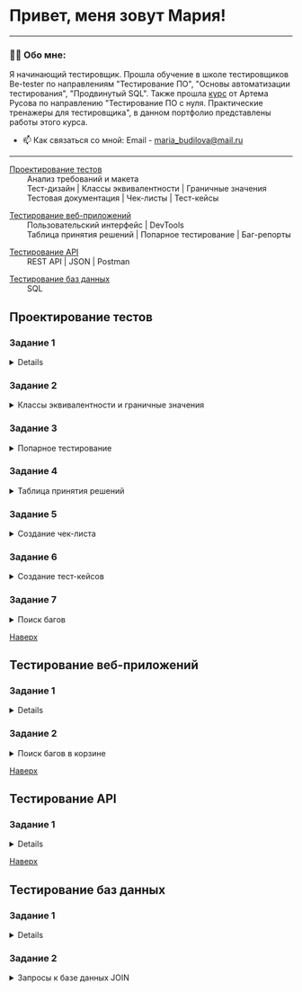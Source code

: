 # <a name="up" />Привет, меня зовут Мария!

---

### 👨‍💻 Обо мне:

Я начинающий тестировщик. Прошла обучение в школе тестировщиков Be-tester по направлениям "Тестирование ПО", "Основы автоматизации тестирования", "Продвинутый SQL". Также прошла [курс](https://stepik.org/course/245575/syllabus) от Артема Русова по направлению "Тестирование ПО с нуля. Практические тренажеры для тестировщика", в данном портфолио представлены работы этого курса.

- 📫 Как связаться со мной: Email - maria_budilova@mail.ru

--- 

[Проектирование тестов](#test-design)<br>
&nbsp;&nbsp;&nbsp;&nbsp;&nbsp;&nbsp;&nbsp;&nbsp;Анализ требований и макета<br>
&nbsp;&nbsp;&nbsp;&nbsp;&nbsp;&nbsp;&nbsp;&nbsp;Тест-дизайн | Классы эквивалентности | Граничные значения<br>
&nbsp;&nbsp;&nbsp;&nbsp;&nbsp;&nbsp;&nbsp;&nbsp;Тестовая документация | Чек-листы | Тест-кейсы

[Тестирование веб-приложений](#web-testing)<br>
&nbsp;&nbsp;&nbsp;&nbsp;&nbsp;&nbsp;&nbsp;&nbsp;Пользовательский интерфейс | DevTools <br>
&nbsp;&nbsp;&nbsp;&nbsp;&nbsp;&nbsp;&nbsp;&nbsp;Таблица принятия решений | Попарное тестирование | Баг-репорты

[Тестирование API](#api-testing)<br>
&nbsp;&nbsp;&nbsp;&nbsp;&nbsp;&nbsp;&nbsp;&nbsp;REST API | JSON | Postman

[Тестирование баз данных](#data-bases)<br>
&nbsp;&nbsp;&nbsp;&nbsp;&nbsp;&nbsp;&nbsp;&nbsp;SQL 

## <a name="test-design" />Проектирование тестов

### Задание 1

<details>
	<summary>Анализ требований</summary>

***

Вам необходимо провести анализ требований модуля "Регистрация и Авторизация" для приложения "Интернет-магазин".

Для этого у вас есть готовые пользовательские истории и мокап приложения в [Figma](https://www.figma.com/file/2T99Jt5OHPqkhe4yyoe2IC/demoshopping.ru?type=design&mode=design&t=GvtQJUmNuwPVgjWr-1).

Список историй:

[ID1 Регистрация пользователя / User Registration](https://rusau.kaiten.ru/p/d/731b641b-545d-4311-a691-c397a21eb1bd)

[ID2 Вход в систему / User Login](https://rusau.kaiten.ru/p/d/1c04eafd-86f6-4a21-85cd-1fbf8d3be706)

[ID3 Выход из системы / User Logout](https://rusau.kaiten.ru/p/d/1f464f17-8de7-4f54-992c-11e9fa5fd646)

[ID4 Проверка авторизации перед доступом к функциональности / Authorization Check before Accessing Functionality](https://rusau.kaiten.ru/p/d/d440e1db-3645-48f3-8510-686704dcf09c)

**Решение** 

[Анализ требований](https://docs.google.com/spreadsheets/d/1j_OBBcDcKQQgYLwm1UZgPqp8EzMMx1IS-Uutwc0eEq0/edit?usp=sharing)

***

</details>

### Задание 2

<details>
	<summary>Классы эквивалентности и граничные значения</summary>

***

У вас есть [требование](https://rusau.kaiten.ru/p/d/731b641b-545d-4311-a691-c397a21eb1bd) с валидациями для полей "Логин" и "Пароль" на странице регистрации. Учитывайте, что оба поля принимают не просто буквы, а латиницу.

Заполните таблицу тестовыми данными для проверки этих полей с учетом создания классов эквивалентности и граничных значений.

**Решение**

[Эквивалентное разбиение](https://docs.google.com/spreadsheets/d/1B0Hdkaz2FKWbs435PKR2yiq5PGhbtG0X27Pb114hx2k/edit?usp=sharing)

***

</details>

### Задание 3

<details>
	<summary>Попарное тестирование</summary>

***

Создайте таблицу с исходными данными для попарного тестирования, включающую параметры и значения.
Сгенерировать тестовые данные для тестирования на основе алгоритма Pairwise.
Создайте таблицу с двумя вкладками: исходные данные и тестируемые значения после применения алгоритма.
Требования к [фильтрации](https://rusau.kaiten.ru/p/d/5b275ec1-e6df-47a4-9648-d422f4a387f3) и [сортировке](https://rusau.kaiten.ru/p/d/705e06d8-971f-4e0a-b8de-7e13befcc7a3).

**Решение**

[Попарное тестирование](https://docs.google.com/spreadsheets/d/1Ytciu3eC9pBRp_6dmtuvu61yl8VV0yGj9s-gil92JM8/edit?usp=sharing)

***

</details>

### Задание 4

<details>
	<summary>Таблица принятия решений</summary>

***

В нашем приложении есть модуль, включающий оплату через Paypal.

У аккаунта Paypal есть три статуса: valid, invalid и blocked, а также такая характеристика, как доступный баланс, который может быть нулевым и положительным (= достаточным для оплаты).

В случае, если статус карты valid, а баланс на аккаунте достаточный для покупки, пользователь может совершить покупку. Во всех остальных случаях транзакция будет отклонена.

Создайте таблицу, которая будет учитывать эти условия и выводить действие, согласно им.

**Решение**

[Таблица принятия решений](https://docs.google.com/spreadsheets/d/1RqhVCQK5SCDM03Y9MZDYoNsat9HAvfCPeksyRqidy7I/edit?usp=sharing)

***

</details>

### Задание 5

<details>
	<summary>Создание чек-листа</summary>

***

Напишите чек-лист, который будет включать тестирование для регистрации, авторизации и каталога.

[Макет](https://www.figma.com/file/2T99Jt5OHPqkhe4yyoe2IC/demoshopping.ru?type=design&mode=design&t=GvtQJUmNuwPVgjWr-1) 

[Само приложение](https://intern.demoshopping.ru/)

Список историй:

[ID1 Регистрация пользователя / User Registration](https://rusau.kaiten.ru/p/d/731b641b-545d-4311-a691-c397a21eb1bd)

[ID2 Вход в систему / User Login](https://rusau.kaiten.ru/p/d/1c04eafd-86f6-4a21-85cd-1fbf8d3be706)

[ID3 Выход из системы / User Logout](https://rusau.kaiten.ru/p/d/1f464f17-8de7-4f54-992c-11e9fa5fd646)

[ID4 Проверка авторизации перед доступом к функциональности / Authorization Check before Accessing Functionality](https://rusau.kaiten.ru/p/d/d49f0805-50b2-4b3e-b41c-524c0630b709)

[ID5 Просмотр списка товаров и деталей продукта / Viewing the product list and product details](https://rusau.kaiten.ru/p/d/d49f0805-50b2-4b3e-b41c-524c0630b709)

[ID6 Добавление товара в корзину / Adding a product to the cart](https://rusau.kaiten.ru/p/d/11290aff-1218-44c5-a195-f724931d6615)

[ID7 Фильтрация списка товаров / Filtering the product list](https://rusau.kaiten.ru/p/d/5b275ec1-e6df-47a4-9648-d422f4a387f3)

[ID8 Сортировка списка товаров / Sorting the product list](https://rusau.kaiten.ru/p/d/705e06d8-971f-4e0a-b8de-7e13befcc7a3)

**Решение**

[Чек-лист](https://docs.google.com/spreadsheets/d/1oip28Fwg4E2ejfH5dK5G-k_6oO22HPggfXAy5MzQ8yQ/edit?usp=sharing)

***

</details>

### Задание 6

<details>
	<summary>Создание тест-кейсов</summary>

***

Создайте не менее 10 тест-кейсов для регистрации, авторизации и каталога. Вам не нужно покрывать абсолютно все проверки из чек-листа, выберите самые основные и опишите их.
Заголовок тест-кейса должен быть понятным.
У каждого шага должен быть ожидаемый результат.

[Макет](https://www.figma.com/file/2T99Jt5OHPqkhe4yyoe2IC/demoshopping.ru?type=design&mode=design&t=GvtQJUmNuwPVgjWr-1) 

[Само приложение](https://intern.demoshopping.ru/)

Список историй:

[ID1 Регистрация пользователя / User Registration](https://rusau.kaiten.ru/p/d/731b641b-545d-4311-a691-c397a21eb1bd)

[ID2 Вход в систему / User Login](https://rusau.kaiten.ru/p/d/1c04eafd-86f6-4a21-85cd-1fbf8d3be706)

[ID3 Выход из системы / User Logout](https://rusau.kaiten.ru/p/d/1f464f17-8de7-4f54-992c-11e9fa5fd646)

[ID4 Проверка авторизации перед доступом к функциональности / Authorization Check before Accessing Functionality](https://rusau.kaiten.ru/p/d/d49f0805-50b2-4b3e-b41c-524c0630b709)

[ID5 Просмотр списка товаров и деталей продукта / Viewing the product list and product details](https://rusau.kaiten.ru/p/d/d49f0805-50b2-4b3e-b41c-524c0630b709)

[ID6 Добавление товара в корзину / Adding a product to the cart](https://rusau.kaiten.ru/p/d/11290aff-1218-44c5-a195-f724931d6615)

[ID7 Фильтрация списка товаров / Filtering the product list](https://rusau.kaiten.ru/p/d/5b275ec1-e6df-47a4-9648-d422f4a387f3)

[ID8 Сортировка списка товаров / Sorting the product list](https://rusau.kaiten.ru/p/d/705e06d8-971f-4e0a-b8de-7e13befcc7a3)

**Решение**

[Тест-кес](https://drive.google.com/file/d/1moa8aYMykNHr2foZ330iOLWVvh5_Rhxp/view?usp=sharing)

***

</details>

### Задание 7

<details>
	<summary>Поиск багов</summary>

***

Создайте не менее 5 отчетов о дефекте по ходу выполнения тест-кейса. 

[Само приложение](https://intern.demoshopping.ru/)

Список историй:

[ID1 Регистрация пользователя / User Registration](https://rusau.kaiten.ru/p/d/731b641b-545d-4311-a691-c397a21eb1bd)

[ID2 Вход в систему / User Login](https://rusau.kaiten.ru/p/d/1c04eafd-86f6-4a21-85cd-1fbf8d3be706)

[ID3 Выход из системы / User Logout](https://rusau.kaiten.ru/p/d/1f464f17-8de7-4f54-992c-11e9fa5fd646)

[ID4 Проверка авторизации перед доступом к функциональности / Authorization Check before Accessing Functionality](https://rusau.kaiten.ru/p/d/d49f0805-50b2-4b3e-b41c-524c0630b709)

[ID5 Просмотр списка товаров и деталей продукта / Viewing the product list and product details](https://rusau.kaiten.ru/p/d/d49f0805-50b2-4b3e-b41c-524c0630b709)

[ID6 Добавление товара в корзину / Adding a product to the cart](https://rusau.kaiten.ru/p/d/11290aff-1218-44c5-a195-f724931d6615)

[ID7 Фильтрация списка товаров / Filtering the product list](https://rusau.kaiten.ru/p/d/5b275ec1-e6df-47a4-9648-d422f4a387f3)

[ID8 Сортировка списка товаров / Sorting the product list](https://rusau.kaiten.ru/p/d/705e06d8-971f-4e0a-b8de-7e13befcc7a3)

**Решение**

[Баг-репорты](https://drive.google.com/file/d/1Ax8Tf2JTrVIMGRX26TXbUJEhCMBbBrLY/view?usp=sharing)

***

</details>

[Наверх](#up)

## <a name="web-testing" />Тестирование веб-приложений

### Задание 1

<details>
	<summary>Создание простой веб-страницы</summary>

***

Создайте ваше первое портфолио со следующей структурой:

а. Ваше имя и фамилия

б. Фото

в. Название блока "Тестовые артефакты"

г. Содержимое блока: название домашнего задания и ссылка на гугл-диск c решением. У вас должен получиться список, состоящий из всех домашних заданий и решений к ним, которые вы уже выполнили на курсе

д. Контакты для связи

Создайте папку portfolio-html.
Верстка должна быть в файле index.html.
В названии вкладки в браузере должно фигурировать ваше имя и фамилия.
Дизайн, стиль, оформление вы выбираете сами и включаете его в файл styles.css.

**Решение**

[Веб-страница](https://drive.google.com/drive/folders/1fL4xYy6uJ8jo_Ei8r5S-9mhfpVknjV7M?usp=sharing)

***

</details>

### Задание 2

<details>
	<summary>Поиск багов в корзине</summary>

***

Вам нужно провести исследовательское тестирования корзины без требований в приложении "Интернет-магазин". Найти и задокументировать, как можно больше багов в нем.

[Само приложение](https://intern.demoshopping.ru/)

**Решение**

[Баги корзины](https://drive.google.com/file/d/1xeUgmIkq4Tf_SoWoesLqBcgQ_LOYxh5q/view?usp=sharing)

***

</details>

[Наверх](#up)

## <a name="api-testing" />Тестирование API

### Задание 1

<details>
	<summary>Создание REST-коллекции</summary>

***

Создайте свою первую коллекцию для "Интернет-магазин".

Для этого перейдите по ссылке и изучите [документацию](https://intern.demoshopping.ru/api-docs/) в Swagger. Вам нужны методы для Intern Server.

1. Скачайте Postman.
2. Создайте коллекцию "DemoShopping".
3. Создайте папку "Products" и "Cart"и оформите все методы, которые относятся к этим категориям в Swagger.
4. В методе PUT для обновления товара уберите из тела запроса id, иначе будет ошибка.
5. Создайте переменные окружения QA, которые будут часто переиспользоваться, например, базовый URL, token и ID. Подумайте, что еще можно добавить в них.
6. Для всех методов Products напишите автотесты, которые могут проверять: статус-код после отправки запроса (обязательный тест), проверки для тела (тип данных в значениях, изменение ключа и значения для POST и т.д.), время ответа и т.д.

**Решение**

[REST-коллекция](https://www.postman.com/maria-budilova/api/collection/pdv0czc/demoshopping?action=share&creator=43796401) 
***

</details>

[Наверх](#up)

## <a name="data-bases" />Тестирование баз данных

### Задание 1

<details>
	<summary>Запросы к базе данных SELECT</summary>

***

У приложения "Интернет-магазин" есть своя база данных, в которой хранится информация про пользователей, товары, корзину, заказы и платежные данные.

1. Установите MySQL Workbench или DBeaver.
2. Подключитесь к базе данных intern_shop.
3. Выполнить последовательно запросы, согласно [заданию](https://docs.google.com/spreadsheets/d/1sahNExAKv00oiTE3CHouxODt74p3uJcrBe4sp5Uml-Y/edit?usp=sharing), и разместить их в таблице

**Решение**

[Запросы к базе данных SELECT](https://docs.google.com/spreadsheets/d/1s4-vE95_Jgq5Gx1s-HOLgD_lZjoGd8e_kQVGz9hS_4Y/edit?usp=sharing)

***

</details>

### Задание 2

<details>
	<summary>Запросы к базе данных JOIN</summary>

Продолжаем работу с базой данный intern_shop, в которой хранится информация про пользователей, товары, корзину, заказы и платежные данные.

Создайте несколько заказов для вашего пользователя и оплатите их через GUI или API.
Подключитесь к базе данных intern_shop.
Выполните последовательно запросы, согласно [заданию](https://docs.google.com/spreadsheets/d/17PuUQblt4V3PJSS6BGajtH_4x4zOKD0lV7oQnxAUg-I/edit?usp=sharing), и разместить их в таблице.

**Решение**

[Запросы к базе данных JOIN](https://docs.google.com/spreadsheets/d/1Ti0xkFh7BayoDa7Tn-qZQh9438RVcshdO4o5DJZEnNg/edit?usp=sharing)

***
